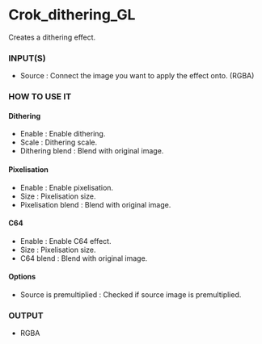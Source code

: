 # Crok_dithering_GL

Creates a dithering effect.

### INPUT(S)
* Source : Connect the image you want to apply the effect onto. (RGBA)

### HOW TO USE IT

#### Dithering

* Enable : Enable dithering.
* Scale : Dithering scale.
* Dithering blend : Blend with original image.

#### Pixelisation

* Enable : Enable pixelisation.
* Size : Pixelisation size.
* Pixelisation blend : Blend with original image.

#### C64

* Enable : Enable C64 effect.
* Size : Pixelisation size.
* C64 blend : Blend with original image.

#### Options

* Source is premultiplied : Checked if source image is premultiplied.

### OUTPUT
* RGBA
